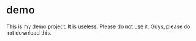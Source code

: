 # demo
This is my demo project. It is useless. Please do not use it.
Guys, please do not download this.
